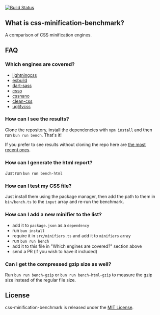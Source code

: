 [![Build Status](https://github.com/kondratjev/css-minification-benchmark/workflows/CI/badge.svg)](https://github.com/kondratjev/css-minification-benchmark/actions?workflow=CI)

## What is css-minification-benchmark?

A comparison of CSS minification engines.

## FAQ

### Which engines are covered?

* [lightningcss](https://github.com/parcel-bundler/lightningcss)
* [esbuild](https://github.com/evanw/esbuild)
* [dart-sass](https://github.com/sass/dart-sass)
* [csso](https://github.com/css/csso)
* [cssnano](https://github.com/ben-eb/cssnano)
* [clean-css](https://github.com/GoalSmashers/clean-css)
* [uglifycss](https://github.com/fmarcia/uglifycss)

### How can I see the results?

Clone the repository, install the dependencies with `npm install` and then run `bun run bench`. That's it!

If you prefer to see results without cloning the repo here are [the most recent ones](https://kondratjev.github.io/css-minification-benchmark/).

### How can I generate the html report?

Just run `bun run bench-html`

### How can I test my CSS file?

Just install them using the package manager, then add the path to them in `bin/bench.ts` to the `input` array and re-run the benchmark.

### How can I add a new minifier to the list?

* add it to `package.json` as a `dependency`
* run `bun install`
* require it in `src/minifiers.ts` and add it to `minifiers` array
* run `bun run bench`
* add it to this file in "Which engines are covered?" section above
* send a PR (if you wish to have it included)

### Can I get the compressed gzip size as well?

Run `bun run bench-gzip` or `bun run bench-html-gzip` to measure the gzip size instead of the regular file size.

## License

css-minification-benchmark is released under the [MIT License](https://github.com/GoalSmashers/css-minification-benchmark/blob/master/LICENSE).
